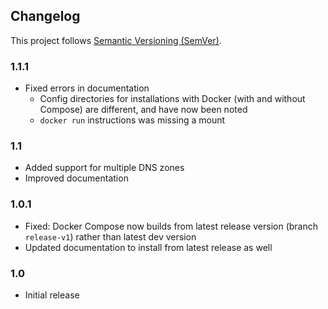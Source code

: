 ## Changelog

This project follows [Semantic Versioning (SemVer)](https://semver.org/spec/v2.0.0.html).

### 1.1.1

- Fixed errors in documentation
	- Config directories for installations with Docker (with and without Compose) are different, and have now been noted
	- `docker run` instructions was missing a mount

### 1.1

- Added support for multiple DNS zones
- Improved documentation

### 1.0.1

- Fixed: Docker Compose now builds from latest release version (branch `release-v1`) rather than latest dev version
- Updated documentation to install from latest release as well

### 1.0

- Initial release
